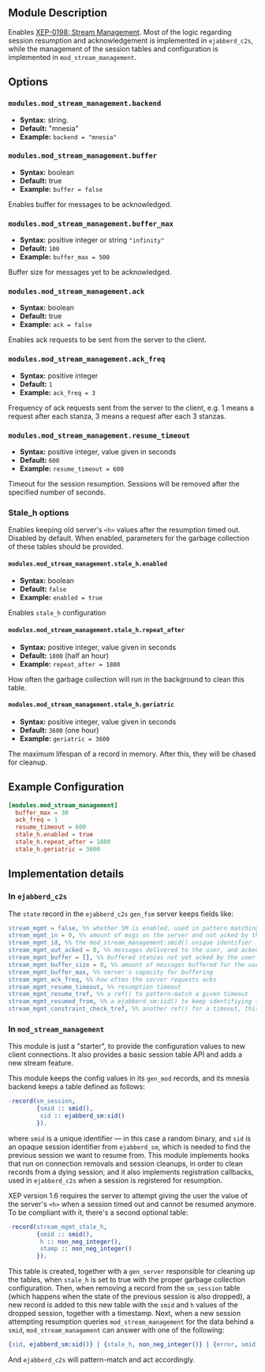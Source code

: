 ## Module Description

Enables [XEP-0198: Stream Management](http://xmpp.org/extensions/xep-0198.html).
Most of the logic regarding session resumption and acknowledgement is implemented in `ejabberd_c2s`,
while the management of the session tables and configuration is implemented in
`mod_stream_management`.

## Options

### `modules.mod_stream_management.backend`
* **Syntax:** string.
* **Default:** "mnesia"
* **Example:** `backend = "mnesia"`

### `modules.mod_stream_management.buffer`
* **Syntax:** boolean
* **Default:** true
* **Example:** `buffer = false`

Enables buffer for messages to be acknowledged.

### `modules.mod_stream_management.buffer_max`
* **Syntax:** positive integer or string `"infinity"`
* **Default:** `100`
* **Example:** `buffer_max = 500`

Buffer size for messages yet to be acknowledged.

### `modules.mod_stream_management.ack`
* **Syntax:** boolean
* **Default:** true
* **Example:** `ack = false`

Enables ack requests to be sent from the server to the client.

### `modules.mod_stream_management.ack_freq`
* **Syntax:** positive integer
* **Default:** `1`
* **Example:** `ack_freq = 3`

Frequency of ack requests sent from the server to the client, e.g. 1 means a request after each stanza, 3 means a request after each 3 stanzas.

### `modules.mod_stream_management.resume_timeout`
* **Syntax:** positive integer, value given in seconds
* **Default:** `600`
* **Example:** `resume_timeout = 600`

Timeout for the session resumption. Sessions will be removed after the specified number of seconds.

### Stale_h options
Enables keeping old server's `<h>` values after the resumption timed out. Disabled by default. When enabled, parameters for the garbage collection of these tables should be provided.

#### `modules.mod_stream_management.stale_h.enabled`
* **Syntax:** boolean
* **Default:** `false`
* **Example:** `enabled = true`

Enables `stale_h` configuration

#### `modules.mod_stream_management.stale_h.repeat_after`
* **Syntax:** positive integer, value given in seconds
* **Default:** `1800` (half an hour)
* **Example:** `repeat_after = 1800`

How often the garbage collection will run in the background to clean this table.

#### `modules.mod_stream_management.stale_h.geriatric`
* **Syntax:** positive integer, value given in seconds
* **Default:** `3600` (one hour)
* **Example:** `geriatric = 3600`

The maximum lifespan of a record in memory. After this, they will be chased for cleanup.

## Example Configuration

```toml
[modules.mod_stream_management]
  buffer_max = 30
  ack_freq = 1
  resume_timeout = 600
  stale_h.enabled = true
  stale_h.repeat_after = 1800
  stale_h.geriatric = 3600
```

## Implementation details

### In `ejabberd_c2s`

The `state` record in the `ejabberd_c2s` `gen_fsm` server keeps fields like:

```erlang
stream_mgmt = false, %% whether SM is enabled, used in pattern matching inside `ejabberd_c2s`
stream_mgmt_in = 0, %% amount of msgs on the server and not acked by the user (server's <h>)
stream_mgmt_id, %% the mod_stream_management:smid() unique identifier
stream_mgmt_out_acked = 0, %% messages delivered to the user, and acked by the user (user's <h>)
stream_mgmt_buffer = [], %% buffered stanzas not yet acked by the user
stream_mgmt_buffer_size = 0, %% amount of messages buffered for the user
stream_mgmt_buffer_max, %% server's capacity for buffering
stream_mgmt_ack_freq, %% how often the server requests acks
stream_mgmt_resume_timeout, %% resumption timeout
stream_mgmt_resume_tref, %% a ref() to pattern-match a given timeout
stream_mgmt_resumed_from, %% a ejabberd_sm:sid() to keep identifiying the old session
stream_mgmt_constraint_check_tref, %% another ref() for a timeout, this time for buffer_full check
```

### In `mod_stream_management`

This module is just a "starter", to provide the configuration values to new client connections. It
also provides a basic session table API and adds a new stream feature.

This module keeps the config values in its `gen_mod` records, and its mnesia backend keeps a
table defined as follows:

```erlang
-record(sm_session,
        {smid :: smid(),
         sid :: ejabberd_sm:sid()
        }).
```

where `smid` is a unique identifier — in this case a random binary, and `sid` is an opaque session
identifier from `ejabberd_sm`, which is needed to find the previous session we want to resume from.
This module implements hooks that run on connection removals and session cleanups, in order to clean
records from a dying session; and it also implements registration callbacks, used in `ejabberd_c2s`
when a session is registered for resumption.

XEP version 1.6 requires the server to attempt giving the user the value of the server's `<h>` when
a session timed out and cannot be resumed anymore. To be compliant with it, there's a second
optional table:

```erlang
-record(stream_mgmt_stale_h,
        {smid :: smid(),
         h :: non_neg_integer(),
         stamp :: non_neg_integer()
        }).
```

This table is created, together with a `gen_server` responsible for cleaning up the tables, when
`stale_h` is set to true with the proper garbage collection configuration. Then, when removing a
record from the `sm_session` table (which happens when the state of the previous session is also
dropped), a new record is added to this new table with the `smid` and `h` values of the dropped
session, together with a timestamp. Next, when a new session attempting resumption queries
`mod_stream_management` for the data behind a `smid`, `mod_stream_management` can answer with one of
the following:

```erlang
{sid, ejabberd_sm:sid()} | {stale_h, non_neg_integer()} | {error, smid_not_found}.
```

And `ejabberd_c2s` will pattern-match and act accordingly.
